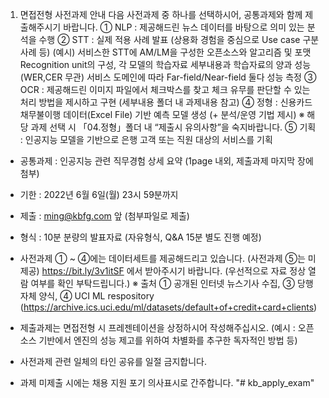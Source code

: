 1. 면접전형 사전과제 안내
다음 사전과제 중 하나를 선택하시어, 공통과제와 함께 제출해주시기 바랍니다.
① NLP : 제공해드린 뉴스 데이터를 바탕으로 의미 있는 분석을 수행
② STT : 실제 적용 사례 발표 (상용화 경험을 중심으로 Use case 구분 사례 등)
     (예시) 서비스한 STT에 AM/LM을 구성한 오픈소스와 알고리즘 및 포맷
              Recognition unit의 구성, 각 모델의 학습자료 세부내용과 학습자료의 양과 성능(WER,CER 무관) 서비스 도메인에 따라 Far-field/Near-field 둘다 성능 측정
③ OCR : 제공해드린 이미지 파일에서 체크박스를 찾고 체크 유무를 판단할 수 있는 처리 방법을 제시하고 구현 (세부내용 폴더 내 과제내용 참고)
④ 정형 : 신용카드 채무불이행 데이터(Excel File) 기반 예측 모델 생성 (+ 분석/운영 기법 제시)
     ※ 해당 과제 선택 시 「04.정형」폴더 내 “제출시 유의사항”을 숙지바랍니다.
⑤ 기획 : 인공지능 모델을 기반으로 은행 고객 또는 직원 대상의 서비스를 기획
+ 공통과제 : 인공지능 관련 직무경험 상세 요약 (1page 내외, 제출과제 마지막 장에 첨부)
- 기한 : 2022년 6월 6일(월) 23시 59분까지
- 제출 : ming@kbfg.com 앞 (첨부파일로 제출)
- 형식 : 10분 분량의 발표자료 (자유형식, Q&A 15분 별도 진행 예정)
- 사전과제 ① ~ ④에는 데이터세트를 제공해드리고 있습니다. (사전과제 ⑤는 미제공)
https://bit.ly/3v1itSF 에서 받아주시기 바랍니다. (우선적으로 자료 정상 열람 여부를 확인 부탁드립니다.)
※ 출처
① 공개된 인터넷 뉴스기사 수집,
③ 당행 자체 양식,
④ UCI ML respository (https://archive.ics.uci.edu/ml/datasets/default+of+credit+card+clients)
- 제출과제는 면접전형 시 프레젠테이션을 상정하시어 작성해주십시오. (예시 : 오픈소스 기반에서 엔진의 성능 제고를 위하여 차별화를 추구한 독자적인 방법 등)

- 사전과제 관련 일체의 타인 공유를 일절 금지합니다.
- 과제 미제출 시에는 채용 지원 포기 의사표시로 간주합니다.
"# kb_apply_exam" 
